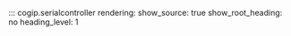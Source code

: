 ::: cogip.serialcontroller
    rendering:
      show_source: true
      show_root_heading: no
      heading_level: 1
